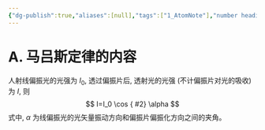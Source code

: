 ```yaml
---
{"dg-publish":true,"aliases":[null],"tags":["1_AtomNote"],"number headings":"auto, first-level 1, max 6, A.1.","Created-Date":"2023-05-18 11:07:06","Modified-Date":"2024-04-18 11:53:26","permalink":"/A01_Lessons/Aa05_大学物理/马吕斯定律/","dgPassFrontmatter":true}
---
```




# A. 马吕斯定律的内容

人射线偏振光的光强为 $I_0$, 透过偏振片后, 透射光的光强 (不计偏振片对光的吸收) 为 $I$, 则
$$
I=I_0 \cos
{ #2}
 \alpha
$$
式中, $\alpha$ 为线偏振光的光矢量振动方向和偏振片偏振化方向之间的夹角。




